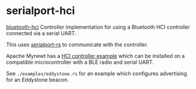 # serialport-hci

[bluetooth-hci][] Controller implementation for using a Bluetooth HCI controller
connected via a serial UART.

This uses [serialport-rs][] to communicate with the controller.

Apache Mynewt has a [HCI controller example][nimble] which can be installed on a
compatible microcontroller with a BLE radio and serial UART.

See `./examples/eddystone.rs` for an example which configures advertising for
an Eddystone beacon.

[bluetooth-hci]: https://github.com/danielgallagher0/bluetooth-hci
[serialport-rs]: https://github.com/serialport/serialport-rs
[nimble]: https://mynewt.apache.org/latest/tutorials/ble/blehci_project.html
